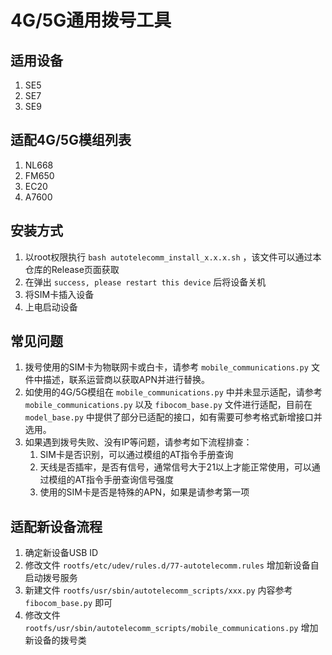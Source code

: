 
# 4G/5G通用拨号工具

## 适用设备

1. SE5
2. SE7
3. SE9

## 适配4G/5G模组列表

1. NL668
2. FM650
3. EC20
4. A7600

## 安装方式

1. 以root权限执行 `bash autotelecomm_install_x.x.x.sh` ，该文件可以通过本仓库的Release页面获取
2. 在弹出 `success, please restart this device` 后将设备关机
3. 将SIM卡插入设备
4. 上电启动设备

## 常见问题

1. 拨号使用的SIM卡为物联网卡或白卡，请参考 `mobile_communications.py` 文件中描述，联系运营商以获取APN并进行替换。
2. 如使用的4G/5G模组在 `mobile_communications.py` 中并未显示适配，请参考 `mobile_communications.py` 以及 `fibocom_base.py` 文件进行适配，目前在 `model_base.py` 中提供了部分已适配的接口，如有需要可参考格式新增接口并选用。
3. 如果遇到拨号失败、没有IP等问题，请参考如下流程排查：
    1. SIM卡是否识别，可以通过模组的AT指令手册查询
    2. 天线是否插牢，是否有信号，通常信号大于21以上才能正常使用，可以通过模组的AT指令手册查询信号强度
    3. 使用的SIM卡是否是特殊的APN，如果是请参考第一项

## 适配新设备流程

1. 确定新设备USB ID
2. 修改文件 `rootfs/etc/udev/rules.d/77-autotelecomm.rules` 增加新设备自启动拨号服务
3. 新建文件 `rootfs/usr/sbin/autotelecomm_scripts/xxx.py` 内容参考 `fibocom_base.py` 即可
4. 修改文件 `rootfs/usr/sbin/autotelecomm_scripts/mobile_communications.py` 增加新设备的拨号类

